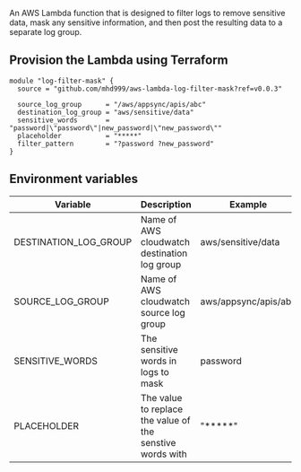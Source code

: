 An AWS Lambda function that is designed to filter logs to remove sensitive data, mask any sensitive information, and then post the resulting data to a separate log group.


## Provision the Lambda using Terraform
```
module "log-filter-mask" {
  source = "github.com/mhd999/aws-lambda-log-filter-mask?ref=v0.0.3"

  source_log_group      = "/aws/appsync/apis/abc"
  destination_log_group = "aws/sensitive/data"
  sensitive_words       = "password|\"password\"|new_password|\"new_password\""
  placeholder           = "*****"
  filter_pattern        = "?password ?new_password"
}
```
## Environment variables

| Variable              | Description | Example                                     |
| --------------------- | ------------|---------------------------------------------|
| DESTINATION_LOG_GROUP | Name of AWS cloudwatch destination log group              | aws/sensitive/data
| SOURCE_LOG_GROUP      | Name of AWS cloudwatch source log group                   | aws/appsync/apis/abc
| SENSITIVE_WORDS       | The sensitive words in logs to mask                       | password|"password"|new_password|"new_password"
| PLACEHOLDER           | The value to replace the value of the senstive words with | "*****"
